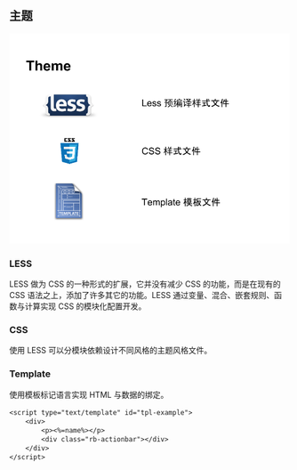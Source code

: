 ## 主题

![组件](..\images\theme.png)

### LESS
LESS 做为 CSS 的一种形式的扩展，它并没有减少 CSS 的功能，而是在现有的 CSS 语法之上，添加了许多其它的功能。LESS 通过变量、混合、嵌套规则、函数与计算实现 CSS 的模块化配置开发。

### CSS
使用 LESS 可以分模块依赖设计不同风格的主题风格文件。

### Template
使用模板标记语言实现 HTML 与数据的绑定。

```
<script type="text/template" id="tpl-example">
    <div>
        <p><%=name%></p>
        <div class="rb-actionbar"></div>
    </div>
</script>
```